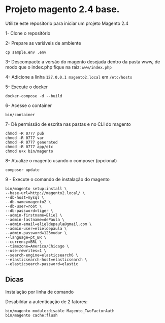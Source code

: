 # Projeto magento 2.4 base.

Utilize este repositorio para iniciar um projeto Magento 2.4

1- Clone o repositório

2- Prepare as variáveis de ambiente

```cp sample.env .env```

3- Descompacte a versão do magento desejada dentro da pasta www, de modo que o index.php fique na raiz: ```www/index.php```

4- Adicione a linha ```127.0.0.1 magento2.local``` em ```/etc/hosts```

5- Execute o docker

```docker-compose -d --build```

6- Acesse o container

```bin/container```

7- Dê permissão de escrita nas pastas e no CLI do magento

```shell script
chmod -R 0777 pub
chmod -R 0777 var
chmod -R 0777 generated
chmod -R 0777 app/etc
chmod u+x bin/magento
```

8- Atualize o magento usando o composer (opcional)

```composer update```

9 - Execute o comando de instalação do magento

```shell script
bin/magento setup:install \
--base-url=http://magento2.local/ \
--db-host=mysql \
--db-name=magento2 \
--db-user=root \
--db-password=tiger \
--admin-firstname=Eliel \
--admin-lastname=dePaula \
--admin-email=elieldepaula@gmail.com \
--admin-user=elieldepaula \
--admin-password=123mudar \
--language=pt_BR \
--currency=BRL \
--timezone=America/Chicago \
--use-rewrites=1 \
--search-engine=elasticsearch6 \
--elasticsearch-host=elasticsearch \
--elasticsearch-password=elastic
```

## Dicas

Instalação por linha de comando



Desabildar a autenticação de 2 fatores:
```shell script
bin/magento module:disable Magento_TwoFactorAuth
bin/magento cache:flush
```
